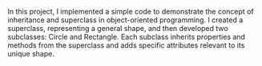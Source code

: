 In this project, I implemented a simple code to demonstrate the concept of inheritance and superclass in object-oriented programming. I created a superclass, representing a general shape, and then developed two subclasses: Circle and Rectangle. Each subclass inherits properties and methods from the superclass and adds specific attributes relevant to its unique shape.
